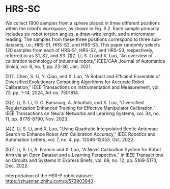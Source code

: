 # HRS-SC
We collect 1800 samples from a sphere placed in three different positions within the robot’s workspace, as shown in Fig. S.2. Each sample primarily includes six robot torsion angles, a draw-wire length, and a micrometer reading. The samples from these three positions correspond to three sub-datasets, i.e., HRS-S1, HRS-S2, and HRS-S3. This paper randomly selects 120 samples from each of HRS-S1, HRS-S2, and HRS-S3, respectively, referred to as S1, S2, and S3.
(1)Z. Li, S. Li and X. Luo, "An overview of calibration technology of industrial robots," IEEE/CAA Journal of Automatica Sinica, vol. 8, no. 1, pp. 23-36, Jan. 2021.

(2)T. Chen, S. Li, Y. Qiao, and X. Luo, "A Robust and Efficient Ensemble of Diversified Evolutionary Computing Algorithms for Accurate Robot Calibration," IEEE Transactions on Instrumentation and Measurement, vol. 73, pp. 1-14, 2024, Art no. 7501814.

(3)Z. Li, S. Li, O. O. Bamasag, A. Alhothali, and X. Luo, "Diversified Regularization Enhanced Training for Effective Manipulator Calibration," IEEE Transactions on Neural Networks and Learning Systems, vol. 34, no. 11, pp. 8778-8790, Nov. 2023.

(4)Z. Li, S. Li, and X. Luo, "Using Quadratic Interpolated Beetle Antennae Search to Enhance Robot Arm Calibration Accuracy," IEEE Robotics and Automation Letters, vol. 7, no. 4, pp. 12046-12053, Oct. 2022.

(5)Z. Li, S. Li, A. Francis and X. Luo, "A Novel Calibration System for Robot Arm via an Open Dataset and a Learning Perspective," in IEEE Transactions on Circuits and Systems II: Express Briefs, vol. 69, no. 12, pp. 5169-5173, Dec. 2022.

Interpretation of the HSR-P robot dataset: https://zhuanlan.zhihu.com/p/573903940
